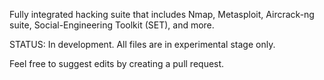 Fully integrated hacking suite that includes Nmap, Metasploit, Aircrack-ng suite, Social-Engineering Toolkit (SET), and more.

STATUS: In development. All files are in experimental stage only.

Feel free to suggest edits by creating a pull request.
